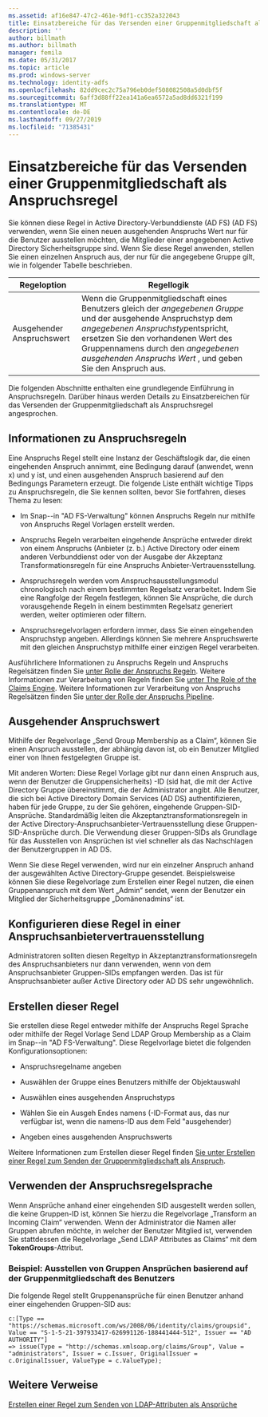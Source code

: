 ```yaml
---
ms.assetid: af16e847-47c2-461e-9df1-cc352a322043
title: Einsatzbereiche für das Versenden einer Gruppenmitgliedschaft als Anspruchsregel
description: ''
author: billmath
ms.author: billmath
manager: femila
ms.date: 05/31/2017
ms.topic: article
ms.prod: windows-server
ms.technology: identity-adfs
ms.openlocfilehash: 82dd9cec2c75a796eb0def508082508a5d0dbf5f
ms.sourcegitcommit: 6aff3d88ff22ea141a6ea6572a5ad8dd6321f199
ms.translationtype: MT
ms.contentlocale: de-DE
ms.lasthandoff: 09/27/2019
ms.locfileid: "71385431"
---
```

# <a name="when-to-use-a-send-group-membership-as-a-claim-rule"></a>Einsatzbereiche für das Versenden einer Gruppenmitgliedschaft als Anspruchsregel
Sie können diese Regel in Active Directory-Verbunddienste (AD FS) \(AD FS\) verwenden, wenn Sie einen neuen ausgehenden Anspruchs Wert nur für die Benutzer ausstellen möchten, die Mitglieder einer angegebenen Active Directory Sicherheitsgruppe sind. Wenn Sie diese Regel anwenden, stellen Sie einen einzelnen Anspruch aus, der nur für die angegebene Gruppe gilt, wie in folgender Tabelle beschrieben.  
  
|Regeloption|Regellogik|  
|---------------|--------------|  
|Ausgehender Anspruchswert|Wenn die Gruppenmitgliedschaft eines Benutzers gleich der *angegebenen Gruppe* und der ausgehende Anspruchstyp dem *angegebenen Anspruchstyp*entspricht, ersetzen Sie den vorhandenen Wert des Gruppennamens durch den *angegebenen ausgehenden Anspruchs Wert* , und geben Sie den Anspruch aus.|  
  
Die folgenden Abschnitte enthalten eine grundlegende Einführung in Anspruchsregeln. Darüber hinaus werden Details zu Einsatzbereichen für das Versenden der Gruppenmitgliedschaft als Anspruchsregel angesprochen.  
  
## <a name="about-claim-rules"></a>Informationen zu Anspruchsregeln  
Eine Anspruchs Regel stellt eine Instanz der Geschäftslogik dar, die einen eingehenden Anspruch annimmt, eine Bedingung darauf \(anwendet, wenn x\) und y ist, und einen ausgehenden Anspruch basierend auf den Bedingungs Parametern erzeugt. Die folgende Liste enthält wichtige Tipps zu Anspruchsregeln, die Sie kennen sollten, bevor Sie fortfahren, dieses Thema zu lesen:  
  
-   Im Snap\--in "AD FS-Verwaltung" können Anspruchs Regeln nur mithilfe von Anspruchs Regel Vorlagen erstellt werden.  
  
-   Anspruchs Regeln verarbeiten eingehende Ansprüche entweder direkt von einem Anspruchs \(Anbieter (z. b.\) Active Directory oder einem anderen Verbunddienst oder von der Ausgabe der Akzeptanz Transformationsregeln für eine Anspruchs Anbieter-Vertrauensstellung.  
  
-   Anspruchsregeln werden vom Anspruchsausstellungsmodul chronologisch nach einem bestimmten Regelsatz verarbeitet. Indem Sie eine Rangfolge der Regeln festlegen, können Sie Ansprüche, die durch vorausgehende Regeln in einem bestimmten Regelsatz generiert werden, weiter optimieren oder filtern.  
  
-   Anspruchsregelvorlagen erfordern immer, dass Sie einen eingehenden Anspruchstyp angeben. Allerdings können Sie mehrere Anspruchswerte mit den gleichen Anspruchstyp mithilfe einer einzigen Regel verarbeiten.  
  
Ausführlichere Informationen zu Anspruchs Regeln und Anspruchs Regelsätzen finden Sie [unter Rolle der Anspruchs Regeln](The-Role-of-Claim-Rules.md). Weitere Informationen zur Verarbeitung von Regeln finden Sie [unter The Role of the Claims Engine](The-Role-of-the-Claims-Engine.md). Weitere Informationen zur Verarbeitung von Anspruchs Regelsätzen finden Sie [unter der Rolle der Anspruchs Pipeline](The-Role-of-the-Claims-Pipeline.md).  
  
## <a name="outgoing-claim-value"></a>Ausgehender Anspruchswert  
Mithilfe der Regelvorlage „Send Group Membership as a Claim“, können Sie einen Anspruch ausstellen, der abhängig davon ist, ob ein Benutzer Mitglied einer von Ihnen festgelegten Gruppe ist.  
  
Mit anderen Worten: Diese Regel Vorlage gibt nur dann einen Anspruch aus, wenn der Benutzer die Gruppensicherheits\) -ID \(sid hat, die mit der Active Directory Gruppe übereinstimmt, die der Administrator angibt. Alle Benutzer, die sich bei Active Directory Domain Services \(AD DS\) authentifizieren, haben für jede Gruppe, zu der Sie gehören, eingehende Gruppen-SID-Ansprüche. Standardmäßig leiten die Akzeptanztransformationsregeln in der Active Directory-Anspruchsanbieter-Vertrauensstellung diese Gruppen-SID-Ansprüche durch. Die Verwendung dieser Gruppen-SIDs als Grundlage für das Ausstellen von Ansprüchen ist viel schneller als das Nachschlagen der Benutzergruppen in AD DS.  
  
Wenn Sie diese Regel verwenden, wird nur ein einzelner Anspruch anhand der ausgewählten Active Directory-Gruppe gesendet. Beispielsweise können Sie diese Regelvorlage zum Erstellen einer Regel nutzen, die einen Gruppenanspruch mit dem Wert „Admin“ sendet, wenn der Benutzer ein Mitglied der Sicherheitsgruppe „Domänenadmins“ ist.  
  
## <a name="configuring-this-rule-on-a-claims-provider-trust"></a>Konfigurieren diese Regel in einer Anspruchsanbietervertrauensstellung  
Administratoren sollten diesen Regeltyp in Akzeptanztransformationsregeln des Anspruchsanbieters nur dann verwenden, wenn von dem Anspruchsanbieter Gruppen-SIDs empfangen werden. Das ist für Anspruchsanbieter außer Active Directory oder AD DS sehr ungewöhnlich.  
  
## <a name="how-to-create-this-rule"></a>Erstellen dieser Regel  
Sie erstellen diese Regel entweder mithilfe der Anspruchs Regel Sprache oder mithilfe der Regel Vorlage Send LDAP Group Membership as a Claim im Snap\--in "AD FS-Verwaltung". Diese Regelvorlage bietet die folgenden Konfigurationsoptionen:  
  
-   Anspruchsregelname angeben  
  
-   Auswählen der Gruppe eines Benutzers mithilfe der Objektauswahl  
  
-   Auswählen eines ausgehenden Anspruchstyps  
  
-   Wählen Sie ein Ausgeh Endes namens \(-ID-Format aus, das nur verfügbar ist, wenn die namens-ID aus dem Feld "ausgehender\)  
  
-   Angeben eines ausgehenden Anspruchswerts  
  
Weitere Informationen zum Erstellen dieser Regel finden [Sie unter Erstellen einer Regel zum Senden der Gruppenmitgliedschaft als Anspruch](https://technet.microsoft.com/library/ee913569.aspx).  
  
## <a name="using-the-claim-rule-language"></a>Verwenden der Anspruchsregelsprache  
Wenn Ansprüche anhand einer eingehenden SID ausgestellt werden sollen, die keine Gruppen-ID ist, können Sie hierzu die Regelvorlage „Transform an Incoming Claim“ verwenden. Wenn der Administrator die Namen aller Gruppen abrufen möchte, in welcher der Benutzer Mitglied ist, verwenden Sie stattdessen die Regelvorlage „Send LDAP Attributes as Claims“ mit dem **TokenGroups**-Attribut.  
  
### <a name="example-how-to-issue-group-claims-based-on-the-users-group-membership"></a>Beispiel: Ausstellen von Gruppen Ansprüchen basierend auf der Gruppenmitgliedschaft des Benutzers  
Die folgende Regel stellt Gruppenansprüche für einen Benutzer anhand einer eingehenden Gruppen-SID aus:  
  
```  
c:[Type == "https://schemas.microsoft.com/ws/2008/06/identity/claims/groupsid", Value == "S-1-5-21-397933417-626991126-188441444-512", Issuer == "AD AUTHORITY"]  
=> issue(Type = "http://schemas.xmlsoap.org/claims/Group", Value = "administrators", Issuer = c.Issuer, OriginalIssuer = c.OriginalIssuer, ValueType = c.ValueType);  
```  
  
## <a name="additional-references"></a>Weitere Verweise  
[Erstellen einer Regel zum Senden von LDAP-Attributen als Ansprüche](https://technet.microsoft.com/library/dd807115.aspx)  
  

